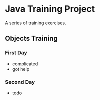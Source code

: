 # Java Training Project
A series of training exercises.

## Objects Training
### First Day
- complicated
- got help

### Second Day
- todo